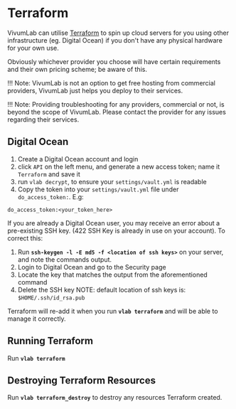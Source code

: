 # Terraform

VivumLab can utilise [Terraform](https://duckduckgo.com/?q=terraform) to spin up cloud servers for you using other infrastructure (eg. Digital Ocean) if you don't have any physical hardware for your own use.

Obviously whichever provider you choose will have certain requirements and their own pricing scheme; be aware of this.

!!! Note: VivumLab is not an option to get free hosting from commercial providers, VivumLab just helps you deploy to their services.

!!! Note: Providing troubleshooting for any providers, commercial or not, is beyond the scope of VivumLab. Please contact the provider for any issues regarding their services.

## Digital Ocean

1. Create a Digital Ocean account and login
2. click `API` on the left menu, and generate a new access token; name it `Terraform` and save it
3. run `vlab decrypt`, to ensure your `settings/vault.yml` is readable
4. Copy the token into your `settings/vault.yml` file under `do_access_token:`. E.g:
```
do_access_token:<your_token_here>
```

If you are already a Digital Ocean user, you may receive an error about a pre-existing SSH key.
(422 SSH Key is already in use on your account).
To correct this:
1. Run **`ssh-keygen -l -E md5 -f <location of ssh keys>`** on your server, and note the commands output.
2. Login to Digital Ocean and go to the Security page
3. Locate the key that matches the output from the aforementioned command
4. Delete the SSH key
NOTE: default location of ssh keys is: `$HOME/.ssh/id_rsa.pub`

Terraform will re-add it when you run **`vlab terraform`** and will be able to manage it correctly.

## Running Terraform

Run **`vlab terraform`**

## Destroying Terraform Resources

Run **`vlab terraform_destroy`** to destroy any resources Terraform created.
